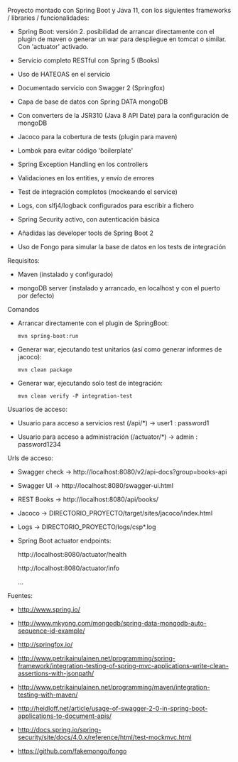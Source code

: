 Proyecto montado con Spring Boot y Java 11, con los siguientes frameworks / libraries / funcionalidades:

 - Spring Boot: versión 2. posibilidad de arrancar directamente con el plugin de maven o generar un war para despliegue en 
 tomcat o similar. Con 'actuator' activado.

 - Servicio completo RESTful con Spring 5 (Books)

 - Uso de HATEOAS en el servicio

 - Documentado servicio con Swagger 2 (Springfox)

 - Capa de base de datos con Spring DATA mongoDB

 - Con converters de la JSR310 (Java 8 API Date) para la configuración de mongoDB

 - Jacoco para la cobertura de tests (plugin para maven)

 - Lombok para evitar código 'boilerplate'

 - Spring Exception Handling en los controllers
 
 - Validaciones en los entities, y envío de errores
 
 - Test de integración completos (mockeando el service)

 - Logs, con slfj4/logback configurados para escribir a fichero

 - Spring Security activo, con autenticación básica

 - Añadidas las developer tools de Spring Boot 2
 
 - Uso de Fongo para simular la base de datos en los tests de integración


Requisitos:

 - Maven (instalado y configurado)

 - mongoDB server (instalado y arrancado, en localhost y con el puerto por defecto)


Comandos

 - Arrancar directamente con el plugin de SpringBoot:
 
    ```
    mvn spring-boot:run
    ```
  
  
 - Generar war, ejecutando test unitarios (así como generar informes de jacoco):
 
    ```
    mvn clean package
    ```


 - Generar war, ejecutando solo test de integración:
 
    ```
    mvn clean verify -P integration-test
    ```

Usuarios de acceso:

 - Usuario para acceso a servicios rest (/api/*)    -> user1 : password1

 - Usuario para acceso a administración (/actuator/*)  -> admin : password1234


Urls de acceso:

 - Swagger check -> http://localhost:8080/v2/api-docs?group=books-api

 - Swagger UI    -> http://localhost:8080/swagger-ui.html

 - REST Books    -> http://localhost:8080/api/books/

 - Jacoco        -> DIRECTORIO_PROYECTO/target/sites/jacoco/index.html

 - Logs          -> DIRECTORIO_PROYECTO/logs/csp*.log

 - Spring Boot actuator endpoints:

     http://localhost:8080/actuator/health

     http://localhost:8080/actuator/info

     ...

Fuentes:

 - http://www.spring.io/

 - http://www.mkyong.com/mongodb/spring-data-mongodb-auto-sequence-id-example/
 
 - http://springfox.io/
 
 - http://www.petrikainulainen.net/programming/spring-framework/integration-testing-of-spring-mvc-applications-write-clean-assertions-with-jsonpath/
 
 - http://www.petrikainulainen.net/programming/maven/integration-testing-with-maven/
 
 - http://heidloff.net/article/usage-of-swagger-2-0-in-spring-boot-applications-to-document-apis/
 
 - http://docs.spring.io/spring-security/site/docs/4.0.x/reference/html/test-mockmvc.html
 
 - https://github.com/fakemongo/fongo
 

